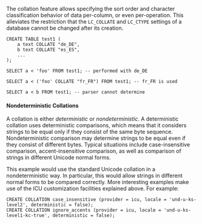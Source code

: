 The collation feature allows specifying the sort order and character classification behavior of data per-column, or even per-operation. This alleviates the restriction that the `LC_COLLATE` and `LC_CTYPE` settings of a database cannot be changed after its creation.

```
CREATE TABLE test1 (
    a text COLLATE "de_DE",
    b text COLLATE "es_ES",
    ...
);

SELECT a < 'foo' FROM test1; -- performed with de_DE

SELECT a < ('foo' COLLATE "fr_FR") FROM test1; -- fr_FR is used

SELECT a < b FROM test1; -- parser cannot determine

```

#### Nondeterministic Collations
A collation is either _deterministic_ or _nondeterministic_. A deterministic collation uses deterministic comparisons, which means that it considers strings to be equal only if they consist of the same byte sequence. Nondeterministic comparison may determine strings to be equal even if they consist of different bytes. Typical situations include case-insensitive comparison, accent-insensitive comparison, as well as comparison of strings in different Unicode normal forms.

This example would use the standard Unicode collation in a nondeterministic way. In particular, this would allow strings in different normal forms to be compared correctly. More interesting examples make use of the ICU customization facilities explained above. For example:
```
CREATE COLLATION case_insensitive (provider = icu, locale = 'und-u-ks-level2', deterministic = false);
CREATE COLLATION ignore_accents (provider = icu, locale = 'und-u-ks-level1-kc-true', deterministic = false);
```